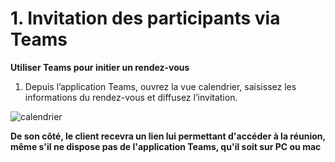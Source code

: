 # 1. Invitation des participants via Teams

**Utiliser Teams pour initier un rendez-vous** 

1. Depuis l’application Teams, ouvrez la vue calendrier, saisissez les informations du rendez-vous et diffusez l’invitation. 

![calendrier](http://compositeurdigital.github.io/UX/fr/tutorials/remotemeeting/img/calendrier.jpg)

**De son côté, le client recevra un lien lui permettant d'accéder à la réunion, même s'il ne dispose pas de l'application Teams, qu'il soit sur PC ou mac**

